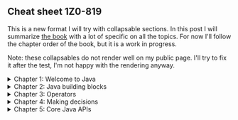 ## Cheat sheet 1Z0-819

This is a new format I will try with collapsable sections. In this post I will summarize [the book](https://www.amazon.com/gp/product/B08DF4R2V9/ref=ppx_yo_dt_b_d_asin_title_351_o00?ie=UTF8&psc=1) with a lot of specific on all the topics. For now I'll follow the chapter order of the book, but it is a work in progress.

Note: these collapsables do not render well on my public page. I'll try to fix it after the test, I'm not happy with the rendering anyway.

<details>
<summary>Chapter 1: Welcome to Java</summary>


### Learning about the Java environment

- JDK contains compiler (javac), launcher (java), archiver command (jar) and API documentation (javadoc) command
- javac generates bytecode
- java launches the JVM before running the code
- JVM runs the bytecode .class files
- In Java context, API's are classes like StringBuilder that are built in and can be used

### Identifying benefits of Java
- Object oriented
- Encapsulation
- Platform independent
- Robust (garbage collection, no memory leaks)
- Simple (simpler than C++)
- Secure (because it runs inside JVM)
- Multithreaded
- Backward compatibility

### Understanding the Java class structure

- Variables hold the state of the program, methods operate on that state
- Method signature is only method name + parameters
- Method declaration is method signature + modifiers + return type (+ type variables?)
- /* ...*/ is multiline comment
- /** ... */ is javadoc comment
- When multiple classes are in one file, only one can be public
- The public class in a file needs to match the filename, otherwise the file won't compile
- The main method lets the JVM call the code. It is the gateway between the code and the JVM.
- A file must have .java extension to compile
- To compile: ``` javac Zoo.java ```
- To run: ``` java Zoo ``` (no .class extension)
- if no static main method in class we execute, the JVM process will throw error and terminate.
- ```String[] args```, ```String args[]``` and ```String... args``` are okay.
- ```String [] options``` and ```String options []``` are okay too.

This code snippet compiles class Zoo and then supplies the static main function with two arguments "Bronx" and "Harlem Park". Note the quotation marks to deal with a space in Harlem Park:

```
javac Zoo.java
java Zoo Bronx "Harlem Park"
```

All command line arguments are treated as Strings. 

#### Running a program in one line:

You can do without javac if you want to compile and run a single file:
```
java Zoo.java  // with extra arguments if you want
```
This feature is called _single-file source-code_ programs, only meant when running single file. If there's a compiletime error, you get an error: compilation failed. With single-file source-code, no .class file is created, the bytecode is stored in memory. Single-file source-code can only import code from the JDK library, no other libraries.

### Understanding package declarations and imports

- Wildcard in import statement: * means all classes in a package but only on that level, not deeper, no child packages.
- Everything in java.lang doesn't need import statement, import is automatically done.
- A wildcard only matches file names, so nothing is imported if there are only packages in it.
- You can only have one wildcard and it must be at the end.
- You cannot import methods, only class names with a wildcard.
- When a class you used is found in multiple packages, compiler error.
- If you explicitly import a class name, it takes precedence over wildcard.
- Two explicit imports of classes with the same name gives compiler error.
- If you want to use two classes with the same name, use the FQN (java.sql.Date) in the code to remove ambiguity.
- You can even choose to import nothing and use FQN in your code.
- single-file source-code method works only if class/file doesn't rely on other file.

#### Compiling with wildcards

- You can use * to specify that you want to include all files in a directory: ```javac packagea/*.java```
- Such a wildcard does not include subdirectories.
- Run it by: ```java packagea.ClassWithMain```
- Compiled files are placed in the same directory as the source code by default.
- ```-d``` is the command that helps select another directory for .class files.

```javac -d compiledclasses packagea/ClassA.java packageb/*.java```

This line puts ClassA.class and all the files from packageb in a folder 'compiledclasses'. The package structure is preserved! So ClassA .class is in compiledclasses/packagea/ClassA.class.

- To run the program you need to provide the classpath -cp, -classpath or --class-path.

```
java -cp compiledclasses packagea/ClassA
```

#### Compiling with JAR files

To run a program and include files in it that are in a JAR file, do the following:

```
java -cp ".;C\temp\someFolder;C:\temp\myJar.jar" myPackage.MyClass
```

You run a program where the main function is in the main class, which is in the current directory. This is what the dot at the start is for. All other locations are in the string as well, separated by semicolons. The jar file is included as a file in this string. You can use wildcard * when there are multiple JARs in a directory that you want to include all:

```
java -cp "C:\temp\folderWithJars\*" myPackage.MyClass
```

#### Creating a JAR file

Simple form, creating jar file from all files in current directory (both work):

```
jar -cvf myNewFile.jar
jar --create --verbose --file myNewFile.jar
```

You can specify directory instead of the current one using -C:

```
jar -cvf myNewFile.jar -C somedirectory
```

#### Ordering elements in a class

- Only a class declaration is required. Class can be empty.
- Package declaration must be first line in the file (comments excluded, those can be anywhere)
- Import statements immediately after package declaration
- Class declaration immediately after import statements
- Fields and methods can be in any order, fields at the end of in middle is okay.

In the test, chack for line numbers. If there are line numbers and they start with one, check if packages and imports are alright. If not, the snippet won't compile.

</details>

<details>
<summary>Chapter 2: Java building blocks</summary>

### Creating objects

- Fields and instance initializer blocks are run in the order in which they appear in the file.
- The constructor runs only after that.


### Understanding data types

- short is signed (negative and positive numbers), char is not (only positive numbers. Both are 16 bit.
- ```long max = 3123456789 ``` gives compile error, number is larger dan Integer.MAX_VALUE 
- ```long max = 3123456789L ``` no compile error, the L communicates it is a long, not an int
- You can use underscores innumber lteral but not at start, end or next to decimal point.
- A float requires the letter F as prefix to the number, but only if there is a decimal point in it. 
- A decimal number without F (or f) is seen by default as a double.

_You can be tricked, watch out for missing F with float initialization! Check if the value can be misunderstood as a double._

#### Using reference types

All the examples below refer to local variables. Instance variables cannot be reassigned in the way described below. If you want to change an instance variable, it has to be done fromout an initializer block, a constructor or a method.

- Reassigning reference variable: It works when you use 'new'. Generally you need to reassign it to an object type that matches the reference type. Example:

```
String s = new String("Hello");
s = new String("Goodbye"); // correct
s = new Integer.valueOf(5); // incorrect, compile error
```

Also correct (in case of String):

```
String s = "Hello";
s = "Goodbye";
```

Also correct:
```
Integer i = Integer.valueOf(4);
Integer j = Integer.valueOf(7);
i = j; // correct
```

More example:

```
Path p = Path.of("text.txt");
p = Path.of("text2.txt");
p = Integer.valueOf(6); // incorrect, compile error
```

With primitives it is similar:

```
int t = 10;
t = 11; //okay
t = 1.3; // incorrect, t is type integer and 1.3 is type double
```

- Primitives types cannot be null, reference types can
- Reference types can be mutable or immutable. Boxed primitives and String are immutable, while most collections, StringBuilder, AtomicInteger and many others are mutable.
- Primitives do not have methods on them, reference types do.

#### Identifying identifiers

- Identifiers must beging with _, $ or a letter.
- Identifiers can include numbers but cannot start with them.
- Since Java 9, a single underscore is not allowed as an identifier
- You cannot use a reserved word as an identifier. There are 54 of them, var is not aming them. Neither are Error and Exception
- This is camelCase and this is too: CamelCase. It is convention, not a rule.
- this_is_snake_case

#### Declaring multiple variables

All below is alright. The first line are declarations, the second is declaration + initialization:

```
String s1, s2, s3;
String s4 = "Yes", s5 = "No", s6 = "Maybe";
```

Sneaky case:

```
int i1, i2, i3 = 0;  // correct, only i3 is initialized
String s1 = "hi", s2;  // also correct, s1 is initialized
```

This is forbidden because you cannot mix multiple variable types:

```
int num, String value;
```

This is also forbidden:

```
double d1, double d2;  // incorrect
double d1, d2; // correct
```

### Initializing variables

#### Creating local variables

- A local variable is defined within a constructor, method, or initializer block.
- Local variables do not have a default value and must be initialized before use.
- Trying to read an uninitialized local variable gives compile error.
- The compiler is smart and will detect local variables that might be read without being initialized. In that case you get compile error.
- Generally: compiler checks very well the occurence of uninitialized variables being read and gives error if this scenario is possible.

_"On the exam, be aware of any local variable that is declared but not being initialized in a single line."_

#### Passing constructor and method parameters

These parameters must be initialized before the method is called, obviously.

#### Defining instance and class variables

- Class variable is another word for static variable (at class level).
- Instance and class variables are given a default value on declaration. This is different from local variables. 
- Defaults of numbers is 0 or 0.0, of boolean is false, of reference types is null.

#### Introducing var

- ```var``` can only be used in local context, not for instance or class variables! (I didn't know that). You can use it as well in initializer blocks and constructors.

_"Local variable type inference works with local variables and not instance variables."_

#### Type inference of var / examples with var

- Compiler figures out the type of var. After that you cannot assign another type to it, but you can change the value.
- You might say that var behaves exactly like any specific type.
- If compiler can't figure out the type during declaration, compile error. 
- Using var thus only works if declaration and initialization happens at the same time.
- Java doesn't allow var in multiple type declarations like these: ```var a=3, b=2```
- ```var n = null``` is not allowed. Type can be any reference type.
- ```var k = (String) null``` is allowed. Compiler can infer the type.

_"Be on the lookout for var used with constructors, method parameters, or instance variables."_

_"Remember that var is only used for local variable type inference!"_

```var``` is not a reserved word, you can use it as identifier. But it is a _reserved type name_, which means you cannot use is as the name of a class, enum or interface.

Summary:
- A var is used as a local variable in a constructor, method or initializer block.
- A var cannot be used in constructor parameters, method parameters, instance variables, or class variables.
- A var is always initialized on the same line (or statement) where it is declared.
- The value of a var can change but the type cannot.
- A var cannot be initialized with a null value without a type.
- A var is no permitted in a multiple-variable declaration.
- A var is a reserved type name but not a reserved word, meaning it can be used as identifier but not as the name of a class, enum or interface.

### Managing variable scope

Method parameters count as local variables. They have the same scope as local variables within the class and are removed by the gc in the same way.

Each block ({}) has its own scope.

Within a method you can reference variables that are outside your {} scope, but they cannot reference you.

_"Identifying blocks and variable scope needs to be second nature for the exam._"

#### Reviewing scope

- Local variables: in scope from declaration to end of block.
- Instance variables: in scope from declaration until object eligible for garbage collection.
- Class variables: in scope from declaration until program ends.

### Destroying objects

#### Eligible for garbage collection

All Java objects are stored in the _heap_, also called the _free store_.

Eligible for garbage collection refers to an object's state of no longer being accessible in aprogram and therefore able to be garbage collected.

```System.gc()``` is a method that _suggest_ that the JVM start with garbage collection. But you can't force the JVM, so it might as well not happen anyway. The JVM is free to ignore the request.

#### Tracing eligibility

An object will remain on the heap until it is no longer reachable. It is no longer reachable when one of two situations occur:

- The object no longer has any references pointing to it
- All refernces to the object have gone out of scope

</details>

<details>
<summary>Chapter 3: Operators</summary>

### Understanding Java operators

#### Types of operators

#### Operator precedence

|Symbols and examples|
|--------------|
|_expr++ , expr--_|
|_++expr , --expr_|
|_- , ! , ~ , + , **(type)**_|
|_* , / , %_|
|_+ , -_|
|_<< , >> , >>>_|
|_< , > , <= , >= , **instanceof**_|
|_== , !=_|
|_& , ^, \|_|
|_&& , \|\|_|
|_ternary operator_|
|_all assignment operators_|

### Applying unary operators

A unary is one that requires exactly one operand, or variable, to function. They are ```! , + , - , ++ , -- , (type)```

#### Logical complement and negation operators

_"Beware that in Java, 1 and true or 0 and false are not interchangeable or related."_

#### Increment and decrement operators

The pre-decrement or pre-increment operator (--expr or ++ expr) returns the new value, the post-decrement and post-increment operators return the old value.

Code sample (be aware that post-increment/decrement has precedence on pre-increment/decrement):

```
int lion = 3;
int tiger = ++lion*5/lion--; // 3*5/3 as post-increment goes first
System.out.println(lion);  // 3
System.out.println(tiger);  // 5
```

### Working with binary arithmetic operators

They need two values to operate on instead of (unary) one.

#### Arithmetic operators 

Binary arithmetic operators are +,-,*,/,%

#### Numeric promotion

The rules below are foolowed when applying operators to data types:

- If two values have different data types, Java will automatically promote one of the values to the larger of the two data types.
- If one of the values is integral and the other is floating-point, Java will automatically promote the integral value to the floating-point value's data type.
- Smaller data types, namely byte, short and char, are first promoted to int any time they're used with a Java binary arithmetic operator, even if neither of the operands is int.
- After all promotion has occurred and the operands have the same data type, the resulting value will have the same data type as its promoted operands.

For the third rule, note that unary operators are excluded from this rule. short++ is still a short.

### Assigning values

#### Casting values

These do not compile

```
float egg = 2.0 / 9;  // 2.0 is a double, so result is a double
int a = (int)5 * 2L;  // 2L is a long, so result is a long
short frog = 3 - 2.0;  // 2.0 is a long, so result is a long
```

```
short bird  = 1921222; // does not compile, value is out of range
long x = 912301398193810323; // does not compile but it would if L was added.
			      // Java interprets the literal as an int and can't cope.
```

#### Applying casting

Downcasting is often possible:

```
int trainer = (int)1.0; // stored as 1;
short a = (short)1921222; // stored as 20678
int u = (int)gf;
long m = 912301398193810323L;
```

_"Remember, casting primitives is required any time you are going from a larger numerical data type to a smaller numerical data type, or converting from a floating-point number to an integral value."_

Underflow and underflow (not in exam): when downcasting, for example from int to short, a sort of modulo may be applied. See the 'short a' example above.

#### Compound assignment operators

``` += , -= , *= , /= ```

These operators help to avoid a cast. Example:

```
long goat = 10;
int sheep = 5;
sheep = sheep * goat; // doesn't compile
sheep *= goat; // compiles. Sheep will first be cast to long, only then the multiplication is done
```

#### Assignment operator return value

Something new: an assignment is in itself an expression that returns a value. 

```
long w = 5;
long c = (w=3);
System.out.println(w);  // 3
System.out.println(c);  // 3
```

_The return value of the assignment is the value to which the left part of the assignment is set!_

Another example:

```
boolean healthy = false;
if(healthy=true)
    System.out.println("Good!");
```

While I would say this was a mistake and == was required, ```(healthy=true)``` actually returns ```true```.

### Comparing values

The ```==``` operator, applied to primitives, looks if the values are the same. When applied to objects, it sees if the two values reference the same object.

With primitives, the == returns true if the numeric values are the same, even if they are of different type (say float and int).

Equality operators (== and !=) can be used in the following three scenarios:
- Comparing two numeric or character primitives. Values are automatically promoted if not of the same type.
- Comparing two boolean values
- Comparing two objects, including null and String values.

Types cannot be mixed outside of these three cases, otherwise compile error. The following lines do not compile:

```
boolean a = true==3;
boolean b = false!="Grape";
boolean c = 10.2=="Hank";
```

_"Pay close attention to the data types when you see an equality operator on the exam. ...The exam creators also have a habit of mixing assignment operators and equality operators."_

Below an example where ```==``` returns false, even though both reference variables point to the same object:

```
File a = new File("text.txt");
File b = new File("text.txt");
File c = b;
a == b; // false
b==c; // true
```

Because b created a new object, a and b are not equal with regards to ==.

#### _instanceof_ operator

Using instanceof on two unrelated variable types gives compile error.

_"For the exam, you should know that calling instanceof on the null literal or a null reference always returns false."_

Furthermore,  ```null instanceof null``` does not compile.

#### Logical operators

- AND ```&``` is only true if both operands are true
- Inclusive OR ```|``` is only false if both operands are false
- Exclusive OR ```^``` is only true if the operands are different

#### Short-circuit operators

```&& , ||```

_Important: other dan with the logical operators, here the right side of the expression may never be evaluated if the final result can be determined by the left side of the expression._

&& and || works from left to right, while &,|,^ have no defined order. Example:

```
int hour = 10;
boolean zooOpen = true || (hour<4); // right side is never evaluated
System.out.println(zooOpen); // true
```

This principle can be used to avoid NullPointerException:

```
if(x!=null && x.getAge()<5){  // x.getAge() is not executed if x==null
    doSomething();
}
```

_"Be wary of short-circuit behavior on the exam, as questions are known to alter a variable on the right side of the expression that may never be reached."_

### Making decisions with the ternary operator

Second and third expression do not have to be the same data types, although in an assignment this must be the case. If a ternary can return a value of the wrong type, code won't compile: 

```
int animal - (stripes>9) ? 3 : "Horse"; // doesn't compile
```

Like with short-circuit operators, the third expression is not evaluated if the first expression is true. 

_"Be wary of any question that includes a ternary expression in which a variable is modified in one of the right-hand side expressions."_

</details>




<details>
<summary>Chapter 4: Making decisions</summary>

### Creating decision-making statements

#### Statements and blocks

A statement is a complete unit of execution in Java, terminated with a semicolon.

A block is a group of zero or more statements between balanced braces and can be used anywhere a single statement is allowed.

#### The _if_ statement

_"One area where the exam writers will try to trip you up is on if statements without braces ({})."_

#### The _else_ statement

If a specific else statement cannot be reached, because an earlier statement already covers the case, the code will compile anyway.

_"Another common place the exam may try to lead you astray is by providing code where the boolean expression inside the if statement is not actually a boolean expression."_

#### The switch statement

- Beware of parentheses (mandatory)
- Use ```switch(someVar) {}```, not ```switch someVar {}```
- Each case statement requires the keyword case, followed by a value and a colon.
- This is allowed: ```case 1: case 2: ```
- This is allowed: ```switch(someVar){}```

The following datatypes are allowed for switch:
- int, byte, short, char, Integer, Byte, Short, Character, enum, String
- var is allowed if it resolves to one of those types

Note: Java 12 introduced more possibilities with switch, based on lambda's, but these are not in the exam.

The default statement can be anywhere, doesn't need to be at the end. Order can be important anyway if break statements are omitted. Say, the value sought after is not among the case statements, then it goes to default, and if default has no break, it will trickle down from there on. So if default is not at the end, at least add a break statement to it.

The default block is only executed if no other value matches, regardsless of the order.

_"The exam creators are fond of switch examples that are missing break statements!"_

Case statements need values that are any of these:
- a final constant variable (initialized with a literal value in the same expression in which it was declared)
- an enum constant
- an expression of literals (3*2)
- an expression of finals
- a literal

In general, the value must be resolved at compile time, so a value that is the result of a method running at runtime is not allowed. Furthermore, it must match the type in the switch statement (of course).

#### Numeric promotion and casting

Switch statements support numeric promotion that does not require an explicit cast. For example, If the switch expression is a short and the case an int, it will work unless the int is bigger than max short size.

### Writing _while_ loops

There is _while_ and _do/while_. In both while always has an () containing the condition. 

A while block can do without {} if there is just one statement. The following is alright.

```
int q = 1;
while (q<5)
    System.out.println(q++);
````

#### Infinite loops

Be aware that a loop should terminate somewhere.

### Constructing _for_ loops

Variables declared in the initialization block have limited scope and are only accessible in the loop. The initialization block is the first part of the for statement, before the first semicolon.

Each component of the initialization block is optional. The semicolons are mandatory, there must be two. Below is a valid infinite loop: 

```
for (;;)  
    // some code
```` 

You can add multiple terms in the for statement:

```
int x = 0;
for(long y=0, z=4; x<5 && y<10; x++, y++){  // it is important that y and z have the same type.
    System.out.println(y + "");
}
System.out.println(x + "");
```

You cannot redeclare a variable in the initialization block:

```
int x = 0;
for (int x=4; x<5;x++)   // does NOT compile
    System.out.println(x + "");   
```

But this is alright:

```
int x = 0;
for (x=4; x<5;x++)   // does compile
    System.out.println(x + "");   
```

Variables in the initialization block need to be of the same type. The following does not work for that reason:

```
int x=0;
for (long y=0, int z=4; x<5;x++){} // does not compile
```

Java allows modification of loop variables, although it is mostly bad practice. The enhanced loop is a different thing btw.

#### The for-each loop

Also called the enhanced for-loop, meant to iterate over collections. Two types can be iterated with for-each:
- A built-in Java array
- An object whose type implements java.lang.Iterable

Map doesn't implement iterable, neither do String and StringBuilder.

The for-each loop accepts var for the loop variable, just like the regular for loop.

### Controlling flow with branching

#### Nested loops

Beware not to take too much time on the exam figuring out complex nested loops.

#### Adding optional labels

If statements, switch statements and loops can all have optional labels. All code below is valid:

```
OUTER_LOOP: for (String s : list){
    // code
};
```
```
int x = 5;

MY_SWITCH: switch(x){
    case 5:
        System.out.println("Yes!");
        break;
    default:
        break;
}
```
```
A: for (int i=0; i<5; i++)
    B: for (int j=0; j<3; j++)
        System.out.printf("i=%s and j=%s\n", i,j);
```
```
MY_LABEL: System.out.println("Hi"); // this is also okay
````

The compiler is very relaxed about using optional labels. The only rule is that it needs to be followed by a statement, although assignments are not permitted. ```MY_LABEL: Integer a = 2;``` doesn't compile for that reason.

#### The _break_statement

Break statements are not limited to switch, you can put them in while, do/while and in for loop. In all cases it will end things early.

If you have added labels to your for loop(s), you can use them with the break statement like ```break PARENT_LOOP;```. By doing so you will break out of the parent loop, which might be one level higher than the child loop you would normally break out of.

This helps to avoid unnecessary continuation of a nested loop so it is handy.

#### The _continue_ statement

While the break statement breaks out of the loop entirely, the contue statement only breaks out of the current iteration. If i was 3, it will skip to i=4. You can use continue with optional label to alter the result:

```
CLEANING: for (char c='a'; c<'d'; c++){
    for (int i=1; 1<4; i++){
        if(c=='b' || i==2){
            continue CLEANING;
        }
        System.out.println(c + " " + i)
    }
]

//output:
a 1
c 1
d 1
```

The special thing is that ```continue CLEANING;``` skips all the inner i iterations and goes to the next outer c iteration right away.

#### The _return_ statement

Return breaks out of the loop and returns a value. Their benefit is that they provide more readable code.

#### Unreachable code

When break, continue or return are wrongly positioned that can cause parts of the code to be unreachable. If this is the case you get a compiler error. Think of:

```
case 6:
    break;
    someMethod();  // unreachable, compile error
```

#### Reviewing branching

There are 4 flow controls. Book provides a table with their relationships to optional labels, break and continue:

||**Allows optional lables**|**Allows _break_ statement**|**Allows _continue_ statement**|
|----|----|----|----|
|while|Yes|Yes|Yes|
|do while|Yes|Yes|Yes|
|for|Yes|Yes|Yes|
|switch|Yes|Yes|No|

Summary: switch does not allow _continue_ statement.

</details>



<details>
<summary>Chapter 5: Core Java APIs</summary>

### Creating and manipulating strings

#### Concatenation

Beware that adding strings and numbers happens from left to right. The following outputs "3c":

```
System.out.println(1 + 2 + "c"); // 3c
```

#### Important _String_ methods

_- int length()_
_- char charAt(int index)_
_- int indexOf()_
_- String substring(int beginindex)_
_- String substring(int beginIndex, int endIndex)_
_- String toLowerCase()_
_- String toUpperCase()_
_- boolean equals(Object obj)_
_- boolean equalsIgnoreCase(String str)_
_- boolean startsWith(String prefix)_
_- boolean endsWith(String suffix)_
_- String replace(char oldChar, char newChar)_
_- String replace(CharSequence target, CharSequence replacement)_
_- boolean contains(CharSequence charSeq)_
_- String strip()_
_- String stripLeading()_
_- String stripTrailing()_
_- String trim()_
_- String intern()_

Strip() does everything what trim()  does but supports Unicode.

### Using the StringBuilder class

Modifying a string multiple times results in the creation of multiple new objects which is not efficient. This is what StringBuilder is for, it is a mutable type.

When StringBuilder returns itself, it is not a copy of itself but just a reference to the same object. This is different from String, where a new String object is returned. 

#### Creating a StringBuilder

Three ways:

```
StringBuilder sb1 = new StringBuilder();
StringBuilder sb2 = new StringBuilder("animal");
StringBuilder sb3 = new StringBuilder(10);
```

#### Important StringBuilder methods

_**charAt(int index), indexOf(String str), length(), subString(int start, int end)**_

Important: subString() returns a String, not a StringBuilder. subString() has a one parameter variant as well with only the start position.

_**StringBuilder append(String str)**_
_**StringBuilder insert(int offset, String str)**_
_**StringBuilder delete(int startindex, int endindex)**_
_**StringBuilder deleteCharAt(int index)**_

The latter is convenient if you want to delete just one character.

_**StringBuilder replace(int start, int end, String newString)**_

This one removes positions start to end and inserts the third String parameter.

_**StringBuilder reverse()**_

_String **toString()**_

These two speak for themselves.

### Understanding equality

Using ```==``` on StringBuilder checks if the variables refer to the same object. 
StringBuilder hasn't implemented ```equals()```, so calling equals returns the same as calling ```==``` (variables referencing the same object).

With String this is different. String has implemented equals to check for the equality of the String content. If you want to check of two StringBuilder variables are referring to StringBuilder instances with the same content, you need to convert them to Strings and compare the strings.

The following does not compile because you cannot use ```==``` on different types.

```
String string = "a";
StringBuilder builder =  new StringBuilder("a");
System.out.println(string==builder); // does not compile
```

### The _String_ pool

Strings with the same content are stored as one object in the String pool, but you can avoid this by using new String(..). Also when a String is computed at runtime, it will be stored as a new String even if there is already an identical one in the String pool.

_If one String is computed at compile time and the other at runtime, ```==``` will always return false._

You can force Java to use the String pool when creating a new String using inter():

```
String name = "Hello World";
String name2 = new String("Hello World").intern();
System.out.println(name==name2); // TRUE
```

### Understanding Java arrays

```int[] numbers = new int[] {1,2,3};``` and ```int[] numbers = {1,2,3};``` are both okay.

```int a[], b;``` creates an int array (a[]) and an int (b).

As String[] is an object, it can be used in castings. Like ```String[] a = (String[]) objects````. It works if objects is indeed an array of Strings.

Note that you can store different types in an array Object[], but that this will give a runtime error ArrayStoreException.

If you initialize an arry like ```String[] b = new String[6]```, this new array will have a length of 6 whereby each value is null.

#### Searching

You can search for an element in a Java array but the results are only meaningful when the array is sorted (Arrays.sort(myArray)). 

If the value is not found, you might find a negative number. The rule for this negative number is:
- Check the position where the value you search for would be posiitioned if it was in there (the array is sorted so you can do this)
- Make this number negative and subtract 1. This is the result of Arrays.binarySearch(). 

Example:

```
int[] numbers = {2,4,6,8};
System.out.println(Arrays.binarySearch(numbers, 2)); // 0
System.out.println(Arrays.binarySearch(numbers, 5)); // -3
```

The second line gives -3 as 5 would be on position 2, make -2, subtract 1.

If the array is not sorted, the output will be kind of unpredictable.

#### Comparing

The Arrays class has a compare(array1, array2) method. Interpretation of the result is as follows:
- A negative number menas the first array is smaller than the second
- Zero means that they are equal
- A positive number means the first array is larger than the second

Note: this is the same pattern as for Comparator.

How does Java decide which array is larger?
- If arrays are identical, same size and same values at same places, compare returns 0.
- If they are the same but one has extra values at the end, that one is larger.
- You can put them next to each other and compare values until one of the arrays has a larger value than the other on that place. Then that array is the larger one.

General larger/smaller rules:
- null is smaller than any other value
- for numbers, just order them.
- for strings, one is smaller if it is a prefix of the other
- for strings/characters, numbers are smaller than letters
- for strings/characters, uppercase is smaller than lowercase

When comparing two arrays, they must be of the same type, if not, compile error.

_**Arrays.mismatch(array1, array2)**_

I had not heard of this one. Returns -1 if arrays the same, if the arrays are not the same, it returns the index where the first difference is found.

_Definition of mismatch(): finds and returns the index of the first mismatch of two int arrays, or -1 if they are identical._

Note: also works with other primitives, and also with String. Might be convenient when comparing two datasets to see where they differ.

#### Multidimensional arrays

You can be very creative when declaring a multidimensional array. The [] can be on all the places where you can put them in a onedimensional array. A nice one:

```
int[] a[], b[][]; // creates a 2D and a 3D array
```

The arrays in the array can be of different size. This is okay:

```
int[][] arr = {{1,4}, {3}, {5,6,7,8}};
```

You can go in steps:

```
int[][] a = new int[5][];
a[0] = new int[3];
a[1] = new int[7];
```

### Understanding an ArrayList

Funny, this compiles: 

```
var list = new ArrayList<>(); // arraylist of type Object
```

It is still possible to create ArrayLists without type and put 'Objects' in it. It has to do with backward compatibility.

This paragraph mentions the methods for (Array)List but they are in chapter 12 as well.

The equals() method for ArrayList only returns true if the ArrayLists are identical.

### Wrapper classes

Each primitive has a wrapper class and you can create a wrapped primitive by the .valueOf() method (Double.valueOf(1.0), Float.valueOf((float) 1.0), Byte.valueOf((byte) 1)) etc.).

**Important:** The wrapper classes are immutable.

Conversion methods you need to know for the exam:

```
int p = Integer.parsInt("123");
Integer w = Integer.valueOf("123"';

int b = Integer.parseInt("a"); // throws NumberFormatException
Integer c = Integer.valueOf("12.67"); // throws NumberFormatException
```

Remarkable: many static methods in the Integer class return int primitive. ParseInt() is only one of them.

_Generally speaking, every primitive wrapper class has a custom .parse method (.parseBoolean, .parseShort etc) to convert a String to a primitive, and a .valueOf method to convert a String to the wrapper class type._











































</details>